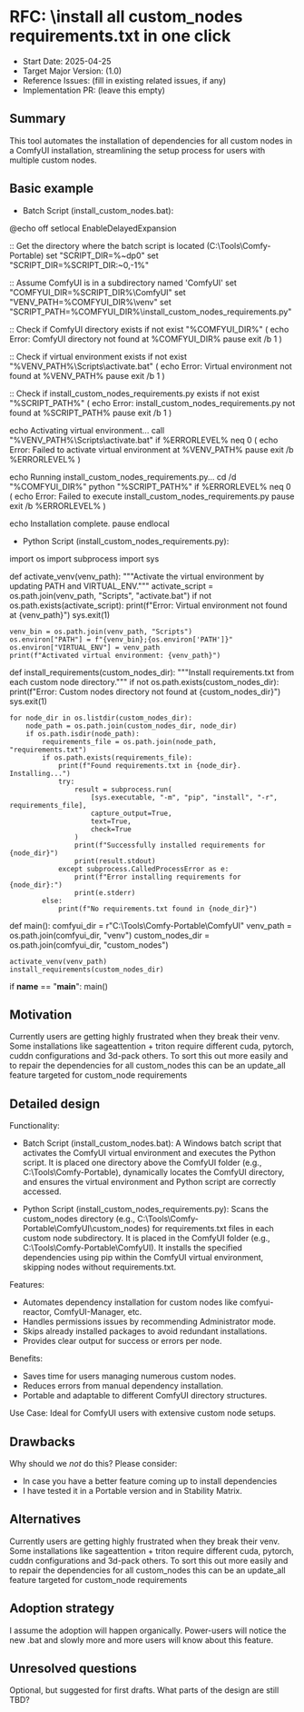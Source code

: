 # RFC: \install all custom_nodes requirements.txt in one click

- Start Date: 2025-04-25
- Target Major Version: (1.0)
- Reference Issues: (fill in existing related issues, if any)
- Implementation PR: (leave this empty)

## Summary

This tool automates the installation of dependencies for all custom nodes in a ComfyUI installation, streamlining the setup process for users with multiple custom nodes.

## Basic example

- Batch Script (install_custom_nodes.bat):

@echo off
setlocal EnableDelayedExpansion

:: Get the directory where the batch script is located (C:\Tools\Comfy-Portable)
set "SCRIPT_DIR=%~dp0"
set "SCRIPT_DIR=%SCRIPT_DIR:~0,-1%"

:: Assume ComfyUI is in a subdirectory named 'ComfyUI'
set "COMFYUI_DIR=%SCRIPT_DIR%\ComfyUI"
set "VENV_PATH=%COMFYUI_DIR%\venv"
set "SCRIPT_PATH=%COMFYUI_DIR%\install_custom_nodes_requirements.py"

:: Check if ComfyUI directory exists
if not exist "%COMFYUI_DIR%" (
    echo Error: ComfyUI directory not found at %COMFYUI_DIR%
    pause
    exit /b 1
)

:: Check if virtual environment exists
if not exist "%VENV_PATH%\Scripts\activate.bat" (
    echo Error: Virtual environment not found at %VENV_PATH%
    pause
    exit /b 1
)

:: Check if install_custom_nodes_requirements.py exists
if not exist "%SCRIPT_PATH%" (
    echo Error: install_custom_nodes_requirements.py not found at %SCRIPT_PATH%
    pause
    exit /b 1
)

echo Activating virtual environment...
call "%VENV_PATH%\Scripts\activate.bat"
if %ERRORLEVEL% neq 0 (
    echo Error: Failed to activate virtual environment at %VENV_PATH%
    pause
    exit /b %ERRORLEVEL%
)

echo Running install_custom_nodes_requirements.py...
cd /d "%COMFYUI_DIR%"
python "%SCRIPT_PATH%"
if %ERRORLEVEL% neq 0 (
    echo Error: Failed to execute install_custom_nodes_requirements.py
    pause
    exit /b %ERRORLEVEL%
)

echo Installation complete.
pause
endlocal

- Python Script (install_custom_nodes_requirements.py):

import os
import subprocess
import sys

def activate_venv(venv_path):
    """Activate the virtual environment by updating PATH and VIRTUAL_ENV."""
    activate_script = os.path.join(venv_path, "Scripts", "activate.bat")
    if not os.path.exists(activate_script):
        print(f"Error: Virtual environment not found at {venv_path}")
        sys.exit(1)
    
    venv_bin = os.path.join(venv_path, "Scripts")
    os.environ["PATH"] = f"{venv_bin};{os.environ['PATH']}"
    os.environ["VIRTUAL_ENV"] = venv_path
    print(f"Activated virtual environment: {venv_path}")

def install_requirements(custom_nodes_dir):
    """Install requirements.txt from each custom node directory."""
    if not os.path.exists(custom_nodes_dir):
        print(f"Error: Custom nodes directory not found at {custom_nodes_dir}")
        sys.exit(1)

    for node_dir in os.listdir(custom_nodes_dir):
        node_path = os.path.join(custom_nodes_dir, node_dir)
        if os.path.isdir(node_path):
            requirements_file = os.path.join(node_path, "requirements.txt")
            if os.path.exists(requirements_file):
                print(f"Found requirements.txt in {node_dir}. Installing...")
                try:
                    result = subprocess.run(
                        [sys.executable, "-m", "pip", "install", "-r", requirements_file],
                        capture_output=True,
                        text=True,
                        check=True
                    )
                    print(f"Successfully installed requirements for {node_dir}")
                    print(result.stdout)
                except subprocess.CalledProcessError as e:
                    print(f"Error installing requirements for {node_dir}:")
                    print(e.stderr)
            else:
                print(f"No requirements.txt found in {node_dir}")

def main():
    comfyui_dir = r"C:\Tools\Comfy-Portable\ComfyUI"
    venv_path = os.path.join(comfyui_dir, "venv")
    custom_nodes_dir = os.path.join(comfyui_dir, "custom_nodes")

    activate_venv(venv_path)
    install_requirements(custom_nodes_dir)

if __name__ == "__main__":
    main()


## Motivation

Currently users are getting highly frustrated when they break their venv. Some installations like sageattention + triton require different cuda, pytorch, cuddn configurations and 3d-pack others. To sort this out more easily and to repair the dependencies for all custom_nodes this can be an update_all feature targeted for custom_node requirements

## Detailed design

Functionality:

- Batch Script (install_custom_nodes.bat): A Windows batch script that activates the ComfyUI virtual environment and executes the Python script. It is placed one directory above the ComfyUI folder (e.g., C:\Tools\Comfy-Portable), dynamically locates the ComfyUI directory, and ensures the virtual environment and Python script are correctly accessed.

- Python Script (install_custom_nodes_requirements.py): Scans the custom_nodes directory (e.g., C:\Tools\Comfy-Portable\ComfyUI\custom_nodes) for requirements.txt files in each custom node subdirectory. It is placed in the ComfyUI folder (e.g., C:\Tools\Comfy-Portable\ComfyUI). It installs the specified dependencies using pip within the ComfyUI virtual environment, skipping nodes without requirements.txt.

Features:
- Automates dependency installation for custom nodes like comfyui-reactor, ComfyUI-Manager, etc.
- Handles permissions issues by recommending Administrator mode.
- Skips already installed packages to avoid redundant installations.
- Provides clear output for success or errors per node.

Benefits:
- Saves time for users managing numerous custom nodes.
- Reduces errors from manual dependency installation.
- Portable and adaptable to different ComfyUI directory structures.

Use Case:
Ideal for ComfyUI users with extensive custom node setups.

## Drawbacks

Why should we *not* do this? Please consider:

- In case you have a better feature coming up to install dependencies
- I have tested it in a Portable version and in Stability Matrix.

## Alternatives

Currently users are getting highly frustrated when they break their venv. Some installations like sageattention + triton require different cuda, pytorch, cuddn configurations and 3d-pack others. To sort this out more easily and to repair the dependencies for all custom_nodes this can be an update_all feature targeted for custom_node requirements

## Adoption strategy

I assume the adoption will happen organically. Power-users will notice the new .bat and slowly more and more users will know about this feature.

## Unresolved questions

Optional, but suggested for first drafts. What parts of the design are still
TBD?
